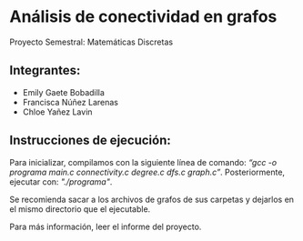 # Análisis de conectividad en grafos

Proyecto Semestral: Matemáticas Discretas

## Integrantes:
- Emily Gaete Bobadilla
- Francisca Núñez Larenas
- Chloe Yañez Lavin

## Instrucciones de ejecución:

Para inicializar, compilamos con la siguiente línea de comando: *“gcc -o programa main.c connectivity.c degree.c dfs.c graph.c”*.
Posteriormente, ejecutar con: *"./programa"*.

Se recomienda sacar a los archivos de grafos de sus carpetas y dejarlos en el mismo directorio que el ejecutable.

Para más información, leer el informe del proyecto.
